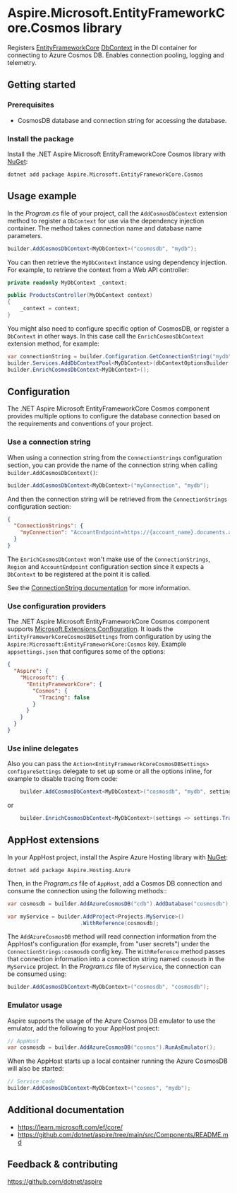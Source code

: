# Aspire.Microsoft.EntityFrameworkCore.Cosmos library

Registers [EntityFrameworkCore](https://learn.microsoft.com/en-us/ef/core/) [DbContext](https://learn.microsoft.com/dotnet/api/microsoft.entityframeworkcore.dbcontext) in the DI container for connecting to Azure Cosmos DB. Enables connection pooling, logging and telemetry.

## Getting started

### Prerequisites

- CosmosDB database and connection string for accessing the database.

### Install the package

Install the .NET Aspire Microsoft EntityFrameworkCore Cosmos library with [NuGet](https://www.nuget.org):

```dotnetcli
dotnet add package Aspire.Microsoft.EntityFrameworkCore.Cosmos
```

## Usage example

In the _Program.cs_ file of your project, call the `AddCosmosDbContext` extension method to register a `DbContext` for use via the dependency injection container. The method takes connection name and database name parameters.

```csharp
builder.AddCosmosDbContext<MyDbContext>("cosmosdb", "mydb");
```

You can then retrieve the `MyDbContext` instance using dependency injection. For example, to retrieve the context from a Web API controller:

```csharp
private readonly MyDbContext _context;

public ProductsController(MyDbContext context)
{
    _context = context;
}
```

You might also need to configure specific option of CosmosDB, or register a `DbContext` in other ways. In this case call the `EnrichCosmosDbContext` extension method, for example:

```csharp
var connectionString = builder.Configuration.GetConnectionString("mydb");
builder.Services.AddDbContextPool<MyDbContext>(dbContextOptionsBuilder => dbContextOptionsBuilder.UseCosmos(connectionString, "mydb"));
builder.EnrichCosmosDbContext<MyDbContext>();
```

## Configuration

The .NET Aspire Microsoft EntityFrameworkCore Cosmos component provides multiple options to configure the database connection based on the requirements and conventions of your project.

### Use a connection string

When using a connection string from the `ConnectionStrings` configuration section, you can provide the name of the connection string when calling `builder.AddCosmosDbContext()`:

```csharp
builder.AddCosmosDbContext<MyDbContext>("myConnection", "mydb");
```

And then the connection string will be retrieved from the `ConnectionStrings` configuration section:

```json
{
  "ConnectionStrings": {
    "myConnection": "AccountEndpoint=https://{account_name}.documents.azure.com:443/;AccountKey={account_key};"
  }
}
```

The `EnrichCosmosDbContext` won't make use of the `ConnectionStrings`, `Region` and `AccountEndpoint` configuration section since it expects a `DbContext` to be registered at the point it is called.

See the [ConnectionString documentation](https://learn.microsoft.com/azure/cosmos-db/nosql/how-to-dotnet-get-started#connect-with-a-connection-string) for more information.

### Use configuration providers

The .NET Aspire Microsoft EntityFrameworkCore Cosmos component supports [Microsoft.Extensions.Configuration](https://learn.microsoft.com/dotnet/api/microsoft.extensions.configuration). It loads the `EntityFrameworkCoreCosmosDBSettings` from configuration by using the `Aspire:Microsaoft:EntityFrameworkCore:Cosmos` key. Example `appsettings.json` that configures some of the options:

```json
{
  "Aspire": {
    "Microsoft": {
      "EntityFrameworkCore": {
        "Cosmos": {
          "Tracing": false
        }
      }
    }
  }
}
```

### Use inline delegates

Also you can pass the `Action<EntityFrameworkCoreCosmosDBSettings> configureSettings` delegate to set up some or all the options inline, for example to disable tracing from code:

```csharp
    builder.AddCosmosDbContext<MyDbContext>("cosmosdb", "mydb", settings => settings.Tracing = false);
```

or

```csharp
    builder.EnrichCosmosDbContext<MyDbContext>(settings => settings.Tracing = false);
```

## AppHost extensions

In your AppHost project, install the Aspire Azure Hosting library with [NuGet](https://www.nuget.org):

```dotnetcli
dotnet add package Aspire.Hosting.Azure
```

Then, in the _Program.cs_ file of `AppHost`, add a Cosmos DB connection and consume the connection using the following methods::

```csharp
var cosmosdb = builder.AddAzureCosmosDB("cdb").AddDatabase("cosmosdb");

var myService = builder.AddProject<Projects.MyService>()
                       .WithReference(cosmosdb);
```

The `AddAzureCosmosDB` method will read connection information from the AppHost's configuration (for example, from "user secrets") under the `ConnectionStrings:cosmosdb` config key. The `WithReference` method passes that connection information into a connection string named `cosmosdb` in the `MyService` project. In the _Program.cs_ file of `MyService`, the connection can be consumed using:

```csharp
builder.AddCosmosDbContext<MyDbContext>("cosmosdb", "cosmosdb");
```

### Emulator usage

Aspire supports the usage of the Azure Cosmos DB emulator to use the emulator, add the following to your AppHost project:

```csharp
// AppHost
var cosmosdb = builder.AddAzureCosmosDB("cosmos").RunAsEmulator();
```

When the AppHost starts up a local container running the Azure CosmosDB will also be started:

```csharp
// Service code
builder.AddCosmosDbContext<MyDbContext>("cosmos", "mydb");

```

## Additional documentation

* https://learn.microsoft.com/ef/core/
* https://github.com/dotnet/aspire/tree/main/src/Components/README.md

## Feedback & contributing

https://github.com/dotnet/aspire
